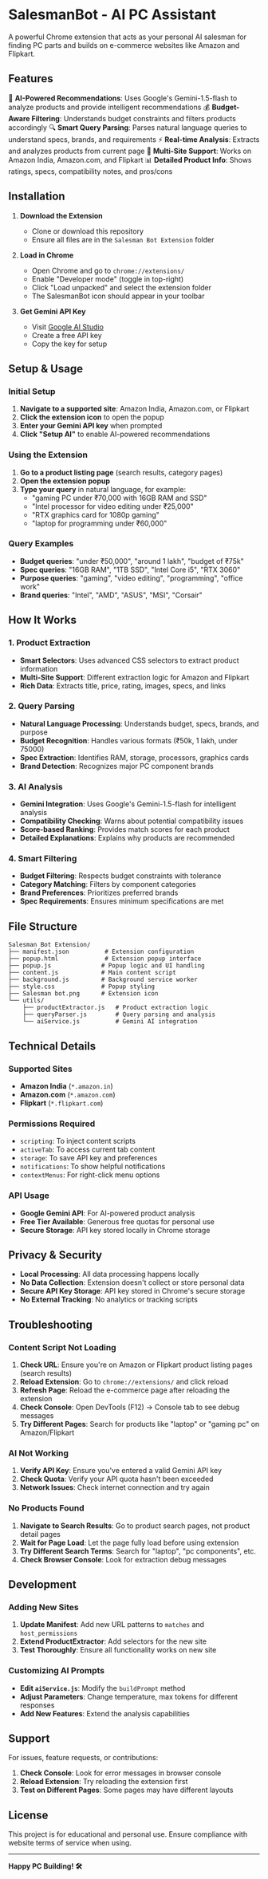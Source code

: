 # SalesmanBot - AI PC Assistant

A powerful Chrome extension that acts as your personal AI salesman for finding PC parts and builds on e-commerce websites like Amazon and Flipkart.

## Features

🤖 **AI-Powered Recommendations**: Uses Google's Gemini-1.5-flash to analyze products and provide intelligent recommendations
💰 **Budget-Aware Filtering**: Understands budget constraints and filters products accordingly
🔍 **Smart Query Parsing**: Parses natural language queries to understand specs, brands, and requirements
⚡ **Real-time Analysis**: Extracts and analyzes products from current page
🛒 **Multi-Site Support**: Works on Amazon India, Amazon.com, and Flipkart
📊 **Detailed Product Info**: Shows ratings, specs, compatibility notes, and pros/cons

## Installation

1. **Download the Extension**
   - Clone or download this repository
   - Ensure all files are in the `Salesman Bot Extension` folder

2. **Load in Chrome**
   - Open Chrome and go to `chrome://extensions/`
   - Enable "Developer mode" (toggle in top-right)
   - Click "Load unpacked" and select the extension folder
   - The SalesmanBot icon should appear in your toolbar

3. **Get Gemini API Key**
   - Visit [Google AI Studio](https://aistudio.google.com/app/apikey)
   - Create a free API key
   - Copy the key for setup

## Setup & Usage

### Initial Setup
1. **Navigate to a supported site**: Amazon India, Amazon.com, or Flipkart
2. **Click the extension icon** to open the popup
3. **Enter your Gemini API key** when prompted
4. **Click "Setup AI"** to enable AI-powered recommendations

### Using the Extension
1. **Go to a product listing page** (search results, category pages)
2. **Open the extension popup**
3. **Type your query** in natural language, for example:
   - "gaming PC under ₹70,000 with 16GB RAM and SSD"
   - "Intel processor for video editing under ₹25,000"
   - "RTX graphics card for 1080p gaming"
   - "laptop for programming under ₹60,000"

### Query Examples
- **Budget queries**: "under ₹50,000", "around 1 lakh", "budget of ₹75k"
- **Spec queries**: "16GB RAM", "1TB SSD", "Intel Core i5", "RTX 3060"
- **Purpose queries**: "gaming", "video editing", "programming", "office work"
- **Brand queries**: "Intel", "AMD", "ASUS", "MSI", "Corsair"

## How It Works

### 1. Product Extraction
- **Smart Selectors**: Uses advanced CSS selectors to extract product information
- **Multi-Site Support**: Different extraction logic for Amazon and Flipkart
- **Rich Data**: Extracts title, price, rating, images, specs, and links

### 2. Query Parsing
- **Natural Language Processing**: Understands budget, specs, brands, and purpose
- **Budget Recognition**: Handles various formats (₹50k, 1 lakh, under 75000)
- **Spec Extraction**: Identifies RAM, storage, processors, graphics cards
- **Brand Detection**: Recognizes major PC component brands

### 3. AI Analysis
- **Gemini Integration**: Uses Google's Gemini-1.5-flash for intelligent analysis
- **Compatibility Checking**: Warns about potential compatibility issues
- **Score-based Ranking**: Provides match scores for each product
- **Detailed Explanations**: Explains why products are recommended

### 4. Smart Filtering
- **Budget Filtering**: Respects budget constraints with tolerance
- **Category Matching**: Filters by component categories
- **Brand Preferences**: Prioritizes preferred brands
- **Spec Requirements**: Ensures minimum specifications are met

## File Structure

```
Salesman Bot Extension/
├── manifest.json          # Extension configuration
├── popup.html             # Extension popup interface
├── popup.js              # Popup logic and UI handling
├── content.js            # Main content script
├── background.js         # Background service worker
├── style.css             # Popup styling
├── Salesman bot.png      # Extension icon
└── utils/
    ├── productExtractor.js   # Product extraction logic
    ├── queryParser.js        # Query parsing and analysis
    └── aiService.js          # Gemini AI integration
```

## Technical Details

### Supported Sites
- **Amazon India** (`*.amazon.in`)
- **Amazon.com** (`*.amazon.com`)
- **Flipkart** (`*.flipkart.com`)

### Permissions Required
- `scripting`: To inject content scripts
- `activeTab`: To access current tab content
- `storage`: To save API key and preferences
- `notifications`: To show helpful notifications
- `contextMenus`: For right-click menu options

### API Usage
- **Google Gemini API**: For AI-powered product analysis
- **Free Tier Available**: Generous free quotas for personal use
- **Secure Storage**: API key stored locally in Chrome storage

## Privacy & Security

- **Local Processing**: All data processing happens locally
- **No Data Collection**: Extension doesn't collect or store personal data
- **Secure API Key Storage**: API key stored in Chrome's secure storage
- **No External Tracking**: No analytics or tracking scripts

## Troubleshooting

### Content Script Not Loading
1. **Check URL**: Ensure you're on Amazon or Flipkart product listing pages (search results)
2. **Reload Extension**: Go to `chrome://extensions/` and click reload
3. **Refresh Page**: Reload the e-commerce page after reloading the extension
4. **Check Console**: Open DevTools (F12) → Console tab to see debug messages
5. **Try Different Pages**: Search for products like "laptop" or "gaming pc" on Amazon/Flipkart

### AI Not Working
1. **Verify API Key**: Ensure you've entered a valid Gemini API key
2. **Check Quota**: Verify your API quota hasn't been exceeded
3. **Network Issues**: Check internet connection and try again

### No Products Found
1. **Navigate to Search Results**: Go to product search pages, not product detail pages
2. **Wait for Page Load**: Let the page fully load before using extension  
3. **Try Different Search Terms**: Search for "laptop", "pc components", etc.
4. **Check Browser Console**: Look for extraction debug messages

## Development

### Adding New Sites
1. **Update Manifest**: Add new URL patterns to `matches` and `host_permissions`
2. **Extend ProductExtractor**: Add selectors for the new site
3. **Test Thoroughly**: Ensure all functionality works on new site

### Customizing AI Prompts
- **Edit `aiService.js`**: Modify the `buildPrompt` method
- **Adjust Parameters**: Change temperature, max tokens for different responses
- **Add New Features**: Extend the analysis capabilities

## Support

For issues, feature requests, or contributions:
1. **Check Console**: Look for error messages in browser console
2. **Reload Extension**: Try reloading the extension first
3. **Test on Different Pages**: Some pages may have different layouts

## License

This project is for educational and personal use. Ensure compliance with website terms of service when using.

---

**Happy PC Building! 🛠️**
